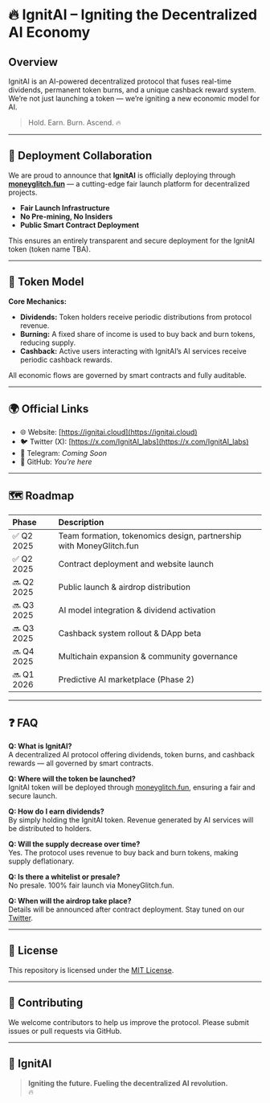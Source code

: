 # 🔥 IgnitAI – Igniting the Decentralized AI Economy

## Overview

IgnitAI is an AI-powered decentralized protocol that fuses real-time dividends, permanent token burns, and a unique cashback reward system.  
We’re not just launching a token — we’re igniting a new economic model for AI.

> Hold. Earn. Burn. Ascend. 🔥

---

## 🚀 Deployment Collaboration

We are proud to announce that **IgnitAI** is officially deploying through **[moneyglitch.fun](https://moneyglitch.fun)** — a cutting-edge fair launch platform for decentralized projects.

- **Fair Launch Infrastructure**  
- **No Pre-mining, No Insiders**  
- **Public Smart Contract Deployment**

This ensures an entirely transparent and secure deployment for the IgnitAI token (token name TBA).

---

## 🔧 Token Model

**Core Mechanics:**
- **Dividends:** Token holders receive periodic distributions from protocol revenue.  
- **Burning:** A fixed share of income is used to buy back and burn tokens, reducing supply.  
- **Cashback:** Active users interacting with IgnitAI’s AI services receive periodic cashback rewards.

All economic flows are governed by smart contracts and fully auditable.

---

## 🌍 Official Links

- 🌐 Website: [https://ignitai.cloud](https://ignitai.cloud)  
- 🐦 Twitter (X): [https://x.com/IgnitAI_labs](https://x.com/IgnitAI_labs)  
- 💬 Telegram: _Coming Soon_  
- 📂 GitHub: _You’re here_

---

## 🗺️ Roadmap

| Phase | Description |
|:---|:---|
| ✅ Q2 2025 | Team formation, tokenomics design, partnership with MoneyGlitch.fun |
| ✅ Q2 2025 | Contract deployment and website launch |
| 🔜 Q2 2025 | Public launch & airdrop distribution |
| 🔜 Q3 2025 | AI model integration & dividend activation |
| 🔜 Q3 2025 | Cashback system rollout & DApp beta |
| 🔜 Q4 2025 | Multichain expansion & community governance |
| 🔜 Q1 2026 | Predictive AI marketplace (Phase 2)

---

## ❓ FAQ

**Q: What is IgnitAI?**  
A decentralized AI protocol offering dividends, token burns, and cashback rewards — all governed by smart contracts.

**Q: Where will the token be launched?**  
IgnitAI token will be deployed through [moneyglitch.fun](https://moneyglitch.fun), ensuring a fair and secure launch.

**Q: How do I earn dividends?**  
By simply holding the IgnitAI token. Revenue generated by AI services will be distributed to holders.

**Q: Will the supply decrease over time?**  
Yes. The protocol uses revenue to buy back and burn tokens, making supply deflationary.

**Q: Is there a whitelist or presale?**  
No presale. 100% fair launch via MoneyGlitch.fun.

**Q: When will the airdrop take place?**  
Details will be announced after contract deployment. Stay tuned on our [Twitter](https://x.com/IgnitAI_labs).

---

## 📜 License

This repository is licensed under the [MIT License](https://opensource.org/licenses/MIT).

---

## 🙌 Contributing

We welcome contributors to help us improve the protocol. Please submit issues or pull requests via GitHub.

---

## 🧠 IgnitAI

> **Igniting the future. Fueling the decentralized AI revolution.**  
🔥
